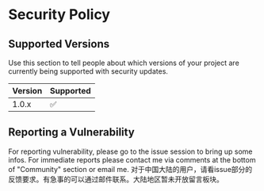 # Security Policy

## Supported Versions

Use this section to tell people about which versions of your project are
currently being supported with security updates.

| Version | Supported          |
| ------- | ------------------ |
| 1.0.x   | :white_check_mark: |


## Reporting a Vulnerability
For reporting vulnerability, please go to the issue session to bring up some infos. For immediate reports please contact me via comments at the bottom of "Community" section or email me.
对于中国大陆的用户，请看issue部分的反馈要求。有急事的可以通过邮件联系。大陆地区暂未开放留言板块。
